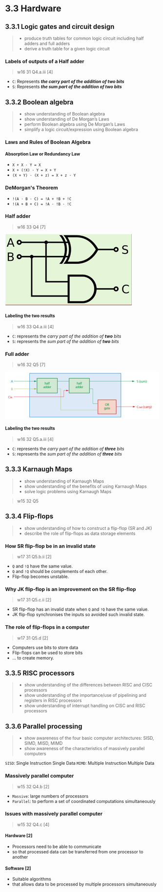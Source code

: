 # 3.3 Hardware

3.3.1 Logic gates and circuit design
------------------------------------
> - produce truth tables for common logic circuit  including half adders and full adders
> - derive a truth table for a given logic circuit

### Labels of outputs of a Half adder
> w16 31 Q4.a.iii \[4\]

- `C`: Represents ***the carry part of the addition of two bits***
- `S`: Represents ***the sum part of the addition of two bits***

3.3.2 Boolean algebra
---------------------

> - show understanding of Boolean algebra
> - show understanding of De Morgan’s Laws
> - perform Boolean algebra using De Morgan’s Laws
> - simplify a logic circuit/expression using Boolean algebra

### Laws and Rules of Boolean Algebra

#### Absorption Law or Redundancy Law

- `X + X · Y = X`
- `X + (!X) · Y = X + Y`
- `(X + Y) · (X + z) = X + z · Y`

### DeMorgan's Theorem

- `!(A · B · C) = !A + !B + !C`
- `!(A + B + C) = !A · !B · !C`

### Half adder
> w16 33 Q4 \[7\]

![halfAdder](.ProcessorFundamental_images/halfAdder.png)

#### Labeling the two results
> w16 33 Q4.a.iii \[4\]

- `C`: represents the *carry part of the addition of **two** bits*
- `S`: represents the *sum part of the addition of **two** bits*

### Full adder
> w16 32 Q5 \[7\]

![fullAdder](.ProcessorFundamental_images/fullAdder.png)

#### Labeling the two results
> w16 32 Q5.a.iii \[4\]

- `C`: represents the *carry part of the addition of **three** bits*
- `S`: represents the *sum part of the addition of **three** bits*

3.3.3 Karnaugh Maps
-------------------

> - show understanding of Karnaugh Maps
> - show understanding of the benefits of using Karnaugh Maps
> - solve logic problems using Karnaugh Maps


> w15 32 Q5

3.3.4 Flip-flops
----------------

> - show understanding of how to construct a flip-flop (SR and JK)
> - describe the role of flip-flops as data storage elements

### How SR flip-flop be in an invalid state
> w17 31 Q5.b.ii \[2\]

- `Q` and `!Q` have the same value.
- `Q` and `!Q` should be complements of each other.
- Flip-flop becomes unstable.

### Why JK flip-flop is an improvement on the SR flip-flop
> w17 31 Q5.c.ii \[2\]

- SR flip-flop has an invalid state when `Q` and `!Q` have the same value.
- JK flip-flop synchronises the inputs so avoided such invalid state.

### The role of flip-flops in a computer
> w17 31 Q5.d \[2\]

- Computers use bits to store data
- Flip-flops can be used to store bits
- ... to create memory.

3.3.5 RISC processors
---------------------

> - show understanding of the differences between RISC and CISC processors
> - show understanding of the importance/use of pipelining and registers in RISC processors
> - show understanding of interrupt handling on CISC and RISC processors

3.3.6 Parallel processing
-------------------------

> - show awareness of the four basic computer architectures: SISD, SIMD, MISD, MIMD
> - show awareness of the characteristics of massively parallel computers

`SISD`: Single Instruction Single Data
`MIMD`: Multiple Instruction Multiple Data

### Massively parallel computer
> w15 32 Q4.b \[2\]

- `Massive`: large numbers of processors
- `Parallel`: to perform a set of coordinated computations simultaneously

### Issues with massively parallel computer
> w15 32 Q4.c \[4\]

#### **Hardware** \[2\]

- Processors need to be able to communicate
- so that processed data can be transferred from one processor to another

#### **Software** \[2\]

- Suitable algorithms
- that allows data to be processed by multiple processors simultaneously

###